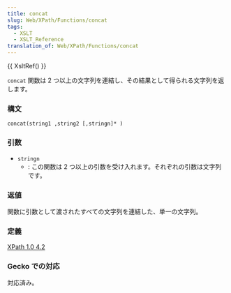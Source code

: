 ```yaml
---
title: concat
slug: Web/XPath/Functions/concat
tags:
  - XSLT
  - XSLT_Reference
translation_of: Web/XPath/Functions/concat
---
```

{{ XsltRef() }}

`concat` 関数は 2 つ以上の文字列を連結し、その結果として得られる文字列を返します。

### 構文

    concat(string1 ,string2 [,stringn]* )

### 引数

- `stringn`
  - : この関数は 2 つ以上の引数を受け入れます。それぞれの引数は文字列です。

### 返値

関数に引数として渡されたすべての文字列を連結した、単一の文字列。

### 定義

[XPath 1.0 4.2](https://www.w3.org/TR/xpath#function-concat)

### Gecko での対応

対応済み。
